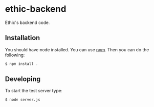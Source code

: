 # ethic-backend
Ethic's backend code.

## Installation

You should have node installed. You can use [nvm](https://github.com/creationix/nvm).
Then you can do the following:
```bash
$ npm install .
```

## Developing

To start the test server type:
```bash
$ node server.js
```

